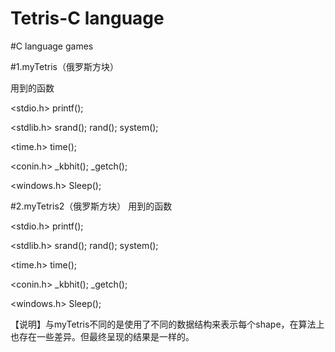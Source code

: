 # Tetris-C language
#C language games

#1.myTetris（俄罗斯方块）

用到的函数

<stdio.h>
printf();

<stdlib.h>
srand();
rand();
system();

<time.h>
time();

<conin.h>
_kbhit();
_getch();

<windows.h>
Sleep();

#2.myTetris2（俄罗斯方块）
用到的函数

<stdio.h>
printf();

<stdlib.h>
srand();
rand();
system();

<time.h>
time();

<conin.h>
_kbhit();
_getch();

<windows.h>
Sleep();

【说明】与myTetris不同的是使用了不同的数据结构来表示每个shape，在算法上也存在一些差异。但最终呈现的结果是一样的。

